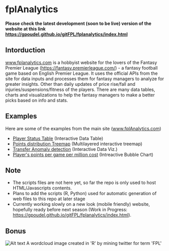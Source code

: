 
# fplAnalytics
**Please check the latest development (soon to be live) version of the website at this link https://gpoudel.github.io/gitFPL/fplanalytics/index.html**


## Intorduction
www.fplanalytics.com is a hobbyist website for the lovers of the Fantasy Premier League (https://fantasy.premierleague.com/) - a fantasy football game based on English Premier League. It uses the official APIs from the site for data inputs and processes them for fantasy managers to analyze for greater insights. Other than daily updates of price rise/fall and injuries/suspensions/fitness of the players. There are many data tables, charts and visualizations to help the fantasy managers to make a better picks based on info and stats.

## Examples
Here are some of the examples from the main site (www.fplAnalytics.com)
* [Player Status Table](https://gpoudel.github.io/gitFPL/fplBoardLive/2016/PlayerStatus.html) (Interactive Data Table)
* [Points distribution Treemap](https://gpoudel.github.io/gitFPL/fplBoardLive/2016/playerPtsTreemap.html) (Multilayered interactive treemap)
* [Transfer Anomaly detection](https://gpoudel.github.io/gitFPL/fplBoardLive/2016/TransferAnomaly.html) (Interactive Data Viz.)
* [Player's points per game per million cost](https://gpoudel.github.io/gitFPL/fplBoardLive/2016/ptsPerGamePerMillViz.html) (Intreactive Bubble Chart)

## Note
* The scripts files are not here yet, so far the repo is only used to host HTML/Javascripts contents.
* Plans to add the scripts (R, Python) used for automatic generation of web files to this repo at later stage
* Currently working slowly on a new look (mobile friendly) website, hopefully ready before next season (Work in Progress: https://gpoudel.github.io/gitFPL/fplanalytics/index.html).

## Bonus
![Alt text](https://gpoudel.github.io/gitFPL/fplBoardLive/2016/fpltwitter.png "A wordcloud image created by mining twitter for term 'FPL'")
A wordcloud image created in 'R' by mining twitter for term 'FPL' 
